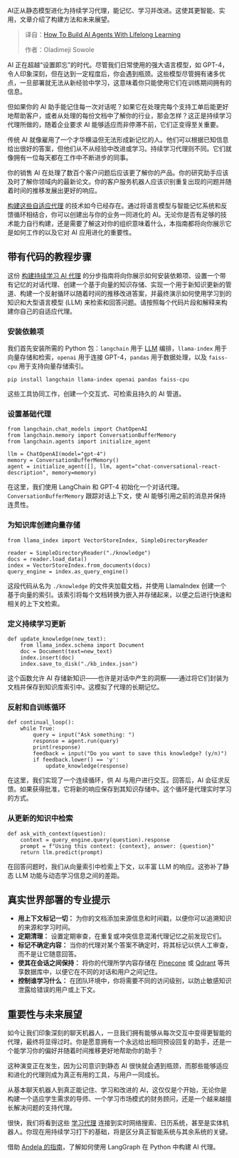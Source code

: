 
<!--
title: 构建终身学习AI智能体：从入门到精通
cover: https://cdn.thenewstack.io/media/2025/09/dadd7312-learning1-1024x576.jpg
summary: AI正从静态模型进化为持续学习代理，能记忆、学习并改进。这使其更智能、实用，文章介绍了构建方法和未来展望。
-->

AI正从静态模型进化为持续学习代理，能记忆、学习并改进。这使其更智能、实用，文章介绍了构建方法和未来展望。

> 译自：[How To Build AI Agents With Lifelong Learning](https://thenewstack.io/how-to-build-ai-agents-with-lifelong-learning/)
> 
> 作者：Oladimeji Sowole

AI 正在超越“设置即忘”的时代。尽管我们日常使用的强大语言模型，如 GPT-4，令人印象深刻，但在达到一定程度后，你会遇到瓶颈。这些模型尽管拥有诸多优点，一旦部署就无法从新经验中学习，这意味着你只能使用它们在训练期间拥有的信息。

但如果你的 AI 助手能记住每一次对话呢？如果它在处理完每个支持工单后能更好地帮助客户，或者从处理的每份文档中了解你的行业，那会怎样？这正是持续学习代理所做的，随着企业要求 AI 能够适应而非停滞不前，它们正变得至关重要。

传统 AI 就像雇用了一个才华横溢但无法形成新记忆的人。他们可以根据已知信息给出很好的答案，但他们从不从经验中改进或学习。持续学习代理则不同。它们就像拥有一位每天都在工作中不断进步的同事。

你的销售 AI 在处理了数百个客户问题后应该更了解你的产品。你的研究助手应该及时了解你领域内的最新论文。你的客户服务机器人应该识别重复出现的问题并随着时间的推移发展出更好的响应。

[构建这些自适应代理](https://thenewstack.io/self-aware-ai-building-adaptive-llm-decision-agents/) 的技术如今已经存在。通过将语言模型与智能记忆系统和反馈循环相结合，你可以创建出与你的业务一同进化的 AI。无论你是否有足够的技术能力自行构建，还是需要了解这对你的组织意味着什么，本指南都将向你展示它是如何工作的以及它对 AI 应用进化的重要性。

## **带有代码的教程步骤**

这份 [构建持续学习 AI 代理](https://thenewstack.io/building-autonomous-systems-in-python-with-agentic-workflows/) 的分步指南将向你展示如何安装依赖项、设置一个带有记忆的对话代理、创建一个基于向量的知识存储、实现一个用于新知识更新的管道、构建一个反射循环以随着时间的推移改进答案，并最终演示如何使用学习到的知识和大型语言模型 (LLM) 来检索和回答问题。请按照每个代码片段和解释来构建你自己的自适应代理。

### **安装依赖项**

我们首先安装所需的 Python 包：`langchain` 用于 [LLM](https://thenewstack.io/build-scalable-llm-apps-with-kubernetes-a-step-by-step-guide/) 编排，`llama-index` 用于向量存储和检索，`openai` 用于连接 GPT-4，`pandas` 用于数据处理，以及 `faiss-cpu` 用于支持向量存储索引。

`pip install langchain llama-index openai pandas faiss-cpu`

这些工具协同工作，创建一个交互式、可检索且持久的 AI 管道。

### **设置基础代理**

```
from langchain.chat_models import ChatOpenAI
from langchain.memory import ConversationBufferMemory
from langchain.agents import initialize_agent

llm = ChatOpenAI(model="gpt-4")
memory = ConversationBufferMemory()
agent = initialize_agent([], llm, agent="chat-conversational-react-description", memory=memory)
```

在这里，我们使用 LangChain 和 GPT-4 初始化一个对话代理。`ConversationBufferMemory` 跟踪对话上下文，使 AI 能够引用之前的消息并保持连贯性。

### **为知识库创建向量存储**

```
from llama_index import VectorStoreIndex, SimpleDirectoryReader

reader = SimpleDirectoryReader("./knowledge")
docs = reader.load_data()
index = VectorStoreIndex.from_documents(docs)
query_engine = index.as_query_engine()
```

这段代码从名为 `./knowledge` 的文件夹加载文档，并使用 LlamaIndex 创建一个基于向量的索引。该索引将每个文档转换为嵌入并存储起来，以便之后进行快速和相关的上下文检索。

### **定义持续学习更新**

```
def update_knowledge(new_text):
    from llama_index.schema import Document
    doc = Document(text=new_text)
    index.insert(doc)
    index.save_to_disk("./kb_index.json")
```

这个函数允许 AI 存储新知识——也许是对话中产生的洞察——通过将它们封装为文档并保存到知识库索引中。这模拟了代理的长期记忆。

### **反射和自训练循环**

```
def continual_loop():
    while True:
        query = input("Ask something: ")
        response = agent.run(query)
        print(response)
        feedback = input("Do you want to save this knowledge? (y/n)")
        if feedback.lower() == 'y':
            update_knowledge(response)
```

在这里，我们实现了一个连续循环，供 AI 与用户进行交互。回答后，AI 会征求反馈。如果获得批准，它将新的响应保存到其知识存储中。这个循环是代理实时学习的方式。

### **从更新的知识中检索**

```
def ask_with_context(question):
    context = query_engine.query(question).response
    prompt = f"Using this context: {context}, answer: {question}"
    return llm.predict(prompt)
```

在回答问题时，我们从向量索引中检索上下文，以丰富 LLM 的响应。这弥补了静态 LLM 功能与动态学习信息之间的差距。

## **真实世界部署的专业提示**

*   **用上下文标记一切：** 为你的文档添加来源信息和时间戳，以便你可以追溯知识的来源和学习时间。
*   **定期清理：** 设置定期审查，在重复或冲突信息混淆代理记忆之前发现它们。
*   **标记不确定内容：** 当你的代理对某个答案不确定时，将其标记以供人工审查，而不是让它随意回答。
*   **使其在会话之间保持：** 将你的代理所学内容存储在 [Pinecone](https://www.pinecone.io) 或 [Qdrant](https://qdrant.tech) 等共享数据库中，以便它在不同的对话和用户之间记住。
*   **控制谁学习什么：** 在团队环境中，你将需要不同的访问级别，以防止敏感知识泄露给错误的用户或上下文。

## **重要性与未来展望**

如今让我们印象深刻的聊天机器人，一旦我们拥有能够从每次交互中变得更智能的代理，最终将显得过时。你是愿意拥有一个永远给出相同预设回复的助手，还是一个能学习你的偏好并随着时间推移更好地帮助你的助手？

这种演变正在发生，因为公司意识到静态 AI 很快就会遇到瓶颈，而那些能够适应和进化的代理则成为真正有用的工具，与用户一同成长。

从基本聊天机器人到真正能记住、学习和改进的 AI，这仅仅是个开始，无论你是构建一个适应学生需求的导师、一个学习市场模式的财务顾问，还是一个越来越擅长解决问题的支持代理。

很快，我们将看到这些 [学习代理](https://thenewstack.io/how-ai-agents-will-change-the-web-for-users-and-developers/) 连接到实时网络搜索、日历系统，甚至是实体机器人。你现在用持续学习打下的基础，将是区分真正智能系统与其余系统的关键。

借助 [Andela 的指南](https://www.andela.com/blog-posts/develop-a-master-ai-agent-with-langgraph-in-python/?utm_medium=contentmarketing&utm_source=blog&utm_campaign=brand-global-the-new-stack&utm_content=ai-agents-python&utm_term=writers-room)，了解如何使用 LangGraph 在 Python 中构建 AI 代理。